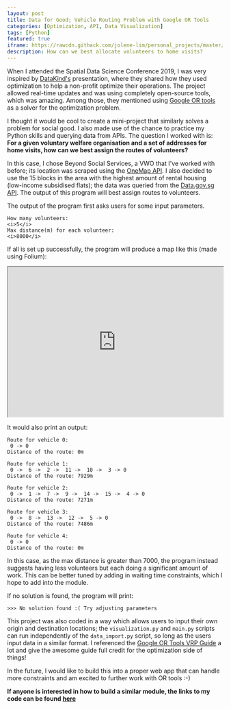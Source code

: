 ```yaml
---
layout: post
title: Data for Good; Vehicle Routing Problem with Google OR Tools
categories: [Optimization, API, Data Visualization]
tags: [Python]
featured: true
iframe: https://rawcdn.githack.com/jolene-lim/personal_projects/master/google-OR/route_planning.html
description: How can we best allocate volunteers to home visits?
---
```


When I attended the Spatial Data Science Conference 2019, I was very inspired by [DataKind's](https://www.datakind.org/) presentation, where they shared how they used optimization to help a non-profit optimize their operations. The project allowed real-time updates and was using completely open-source tools, which was amazing. Among those, they mentioned using [Google OR tools](https://developers.google.com/optimization) as a solver for the optimization problem. 

I thought it would be cool to create a mini-project that similarly solves a problem for social good. I also made use of the chance to practice my Python skills and querying data from APIs. The question I worked with is: **For a given voluntary welfare organisation and a set of addresses for home visits, how can we best assign the routes of volunteers?**

In this case, I chose Beyond Social Services, a VWO that I've worked with before; its location was scraped using the [OneMap API](https://docs.onemap.sg/). I also decided to use the 15 blocks in the area with the highest amount of rental housing (low-income subsidised flats); the data was queried from the [Data.gov.sg API](https://data.gov.sg/developer). The output of this program will best assign routes to volunteers.

The output of the program first asks users for some input parameters.

```
How many volunteers:
<i>5</i>
Max distance(m) for each volunteer:
<i>8000</i>
```

If all is set up successfully, the program will produce a map like this (made using Folium):

<iframe src = "https://rawcdn.githack.com/jolene-lim/personal_projects/master/google-OR/route_planning.html" width = "100%" height = "350px"></iframe>

It would also print an output:
```
Route for vehicle 0:
 0 -> 0
Distance of the route: 0m

Route for vehicle 1:
 0 ->  6 ->  2 ->  11 ->  10 ->  3 -> 0
Distance of the route: 7929m

Route for vehicle 2:
 0 ->  1 ->  7 ->  9 ->  14 ->  15 ->  4 -> 0
Distance of the route: 7271m

Route for vehicle 3:
 0 ->  8 ->  13 ->  12 ->  5 -> 0
Distance of the route: 7486m

Route for vehicle 4:
 0 -> 0
Distance of the route: 0m
```

In this case, as the max distance is greater than 7000, the program instead suggests having less volunteers but each doing a significant amount of work. This can be better tuned by adding in waiting time constraints, which I hope to add into the module. 

If no solution is found, the program will print:

```shell
>>> No solution found :( Try adjusting parameters
```

This project was also coded in a way which allows users to input their own origin and destination locations; the `visualization.py` and `main.py` scripts can run independently of the `data_import.py` script, so long as the users input data in a similar format. I referenced the [Google OR Tools VRP Guide](https://developers.google.com/optimization/routing/vrp) a lot and give the awesome guide full credit for the optimization side of things!

In the future, I would like to build this into a proper web app that can handle more constraints and am excited to further work with OR tools :-)

**If anyone is interested in how to build a similar module, the links to my code can be found [here](https://github.com/jolene-lim/personal_projects/tree/master/google-OR)**

